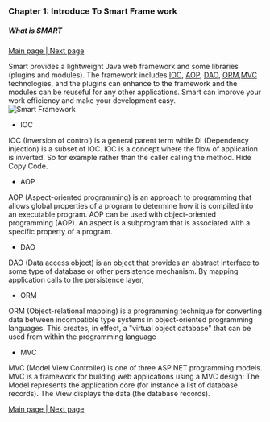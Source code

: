 ### Chapter 1: Introduce To Smart Frame work     
##### What is SMART      
<a href="smart-framework.md"> Main page </a>  <a href="/pages/2why-smart.md">| Next page</a>     

Smart provides a lightweight Java web framework and some libraries (plugins and modules). The framework includes [IOC](https://en.wikipedia.org/wiki/International_Olympic_Committee), [AOP](https://en.wikipedia.org/wiki/Advanced_oxidation_process), [DAO](http://www.webopedia.com/TERM/D/DAO.html), [ORM](https://en.wikipedia.org/wiki/Object-relational_mapping),[MVC](https://en.wikipedia.org/wiki/Model%E2%80%93view%E2%80%93controller) technologies, and the plugins can enhance to the framework and the modules can be reuseful for any other applications. Smart can improve your work efficiency and make your development easy.   
![Smart Framework](http://static.oschina.net/uploads/space/2013/1008/122053_f8sG_223750.png)
- IOC   

IOC (Inversion of control) is a general parent term while DI (Dependency injection) is a subset of IOC. IOC is a concept where the flow of application is inverted. So for example rather than the caller calling the method. Hide Copy Code.
- AOP   

AOP (Aspect-oriented programming) is an approach to programming that allows global properties of a program to determine how it is compiled into an executable program. AOP can be used with object-oriented programming (AOP). An aspect is a subprogram that is associated with a specific property of a program.
- DAO   

DAO (Data access object) is an object that provides an abstract interface to some type of database or other persistence mechanism. By mapping application calls to the persistence layer, 
- ORM   

ORM (Object-relational mapping) is a programming technique for converting data between incompatible type systems in object-oriented programming languages. This creates, in effect, a "virtual object database" that can be used from within the programming language
- MVC   

MVC (Model View Controller) is one of three ASP.NET programming models. MVC is a framework for building web
applications using a MVC design: The Model represents the application core (for instance a list of database records). The View displays the data (the database records).       
      
           
           
<a href="smart-framework.md"> Main page </a>  <a href="/pages/2why-smart.md">| Next page</a>   

